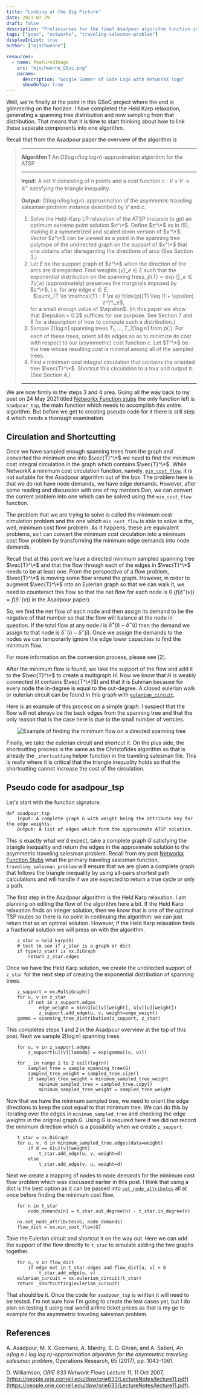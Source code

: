 ```yaml
---
title: "Looking at the Big Picture"
date: 2021-07-29
draft: false
description: "Prelimiaries for the final Asadpour algorithm function in NetworkX"
tags: ["gsoc", "networkx", "traveling-salesman-problem"]
displayInList: true
author: ["mjschwenne"]

resources:
  - name: featuredImage
    src: "mjschwenne_GSoc.png"
    params:
      description: "Google Summer of Code Logo with NetworkX logo"
      showOnTop: true
---
```


Well, we're finally at the point in this GSoC project where the end is glimmering on the horizon.
I have completed the Held Karp relaxation, generating a spanning tree distribution and now sampling from that distribution.
That means that it is time to start thinking about how to link these separate components into one algorithm.

Recall that from the Asadpour paper the overview of the algorithm is

> ---
>
> **Algorithm 1** An $O(\log n / \log \log n)$-approximation algorithm for the ATSP
>
> ---
>
> **Input:** A set $V$ consisting of $n$ points and a cost function $c\ :\ V \times V \rightarrow \mathbb{R}^+$ satisfying the triangle inequality.
>
> **Output:** $O(\log n / \log \log n)$-approximation of the asymmetric traveling salesman problem instance described by $V$ and $c$.
>
> 1. Solve the Held-Karp LP relaxation of the ATSP instance to get an optimum extreme point solution $x^\*$.
>    Define $z^\*$ as in (5), making it a symmetrized and scaled down version of $x^\*$.
>    Vector $z^\*$ can be viewed as a point in the spanning tree polytope of the undirected graph on the support of $x^\*$ that one obtains after disregarding the directions of arcs (See Section 3.)
> 2. Let $E$ be the support graph of $z^\*$ when the direction of the arcs are disregarded.
>    Find weights $\{\tilde{\gamma}\}\_{e \in E}$ such that the exponential distribution on the spanning trees, $\tilde{p}(T) \propto \exp(\sum\_{e \in T} \tilde{\gamma}\_e)$ (approximately) preserves the marginals imposed by $z^\*$, i.e. for any edge $e \in E$,
>    <center>$\sum\_{T \in \mathcal{T} : T \ni e} \tilde{p}(T) \leq (1 + \epsilon) z^\*\_e$,</center>
>    for a small enough value of $\epsilon$.
>    (In this paper we show that $\epsilon = 0.2$ suffices for our purpose. See Section 7 and 8 for a description of how to compute such a distribution.)
> 3. Sample $2\lceil \log n \rceil$ spanning trees $T_1, \dots, T\_{2\lceil \log n \rceil}$ from $\tilde{p}(.)$.
>    For each of these trees, orient all its edges so as to minimize its cost with respect to our (asymmetric) cost function $c$.
>    Let $T^\*$ be the tree whose resulting cost is minimal among all of the sampled trees.
> 4. Find a minimum cost integral circulation that contains the oriented tree $\vec{T}^\*$.
>    Shortcut this circulation to a tour and output it. (See Section 4.)
>
> ---

We are now firmly in the steps 3 and 4 area.
Going all the way back to my post on 24 May 2021 titled [Networkx Function stubs](../networkx-function-stubs) the only function left is `asadpour_tsp`, the main function which needs to accomplish this entire algorithm.
But before we get to creating pseudo code for it there is still step 4 which needs a thorough examination.

## Circulation and Shortcutting

Once we have sampled enough spanning trees from the graph and converted the minimum one into $\vec{T}^\*$ we need to find the minimum cost integral circulation in the graph which contains $\vec{T}^\*$.
While NetworkX a minimum cost circulation function, namely, [`min_cost_flow`](https://networkx.org/documentation/stable/reference/algorithms/generated/networkx.algorithms.flow.min_cost_flow.html), it is not suitable for the Asadpour algorithm out of the box.
The problem here is that we do not have node demands, we have edge demands.
However, after some reading and discussion with one of my mentors Dan, we can convert the current problem into one which can be solved using the `min_cost_flow` function.

The problem that we are trying to solve is called the minimum cost circulation problem and the one which `min_cost_flow` is able to solve is the, well, minimum cost flow problem.
As it happens, these are equivalent problems, so I can convert the minimum cost circulation into a minimum cost flow problem by transforming the minimum edge demands into node demands.

Recall that at this point we have a directed minimum sampled spanning tree $\vec{T}^\*$ and that the flow through each of the edges in $\vec{T}^\*$ needs to be at least one.
From the perspective of a flow problem, $\vec{T}^\*$ is moving some flow around the graph.
However, in order to augment $\vec{T}^\*$ into an Eulerian graph so that we can walk it, we need to counteract this flow so that the net flow for each node is 0 $(f(\delta^+(v)) = f(\delta^-(v))$ in the Asadpour paper).

So, we find the net flow of each node and then assign its demand to be the negative of that number so that the flow will balance at the node in question.
If the total flow at any node $i$ is $\delta^+(i) - \delta^-(i)$ then the demand we assign to that node is $\delta^-(i) - \delta^+(i)$.
Once we assign the demands to the nodes we can temporarily ignore the edge lower capacities to find the minimum flow.

For more information on the conversion process, please see [2].

After the minimum flow is found, we take the support of the flow and add it to the $\vec{T}^\*$ to create a multigraph $H$.
Now we know that $H$ is weakly connected (it contains $\vec{T^\*}$) and that it is Eulerian because for every node the in-degree is equal to the out-degree.
A closed eulerian walk or eulerian circuit can be found in this graph with [`eulerian_circuit`](https://networkx.org/documentation/stable/reference/algorithms/generated/networkx.algorithms.euler.eulerian_circuit.html).

Here is an example of this process on a simple graph.
I suspect that the flow will not always be the back edges from the spanning tree and that the only reason that is the case here is due to the small number of vertcies.

<center><img src="example-min-flow.png" alt="Example of finding the minimum flow on a directed spanning tree"/></center>

Finally, we take the eulerian circuit and shortcut it.
On the plus side, the shortcutting process is the same as the Christofides algorithm so that is already the `_shortcutting` helper function in the traveling salesman file.
This is really where it is critical that the triangle inequality holds so that the shortcutting cannot increase the cost of the circulation.

## Pseudo code for asadpour_tsp

Let's start with the function signature.

```
def asadpour_tsp
    Input: A complete graph G with weight being the attribute key for the edge weights.
    Output: A list of edges which form the approximate ATSP solution.
```

This is exactly what we'd expect, take a complete graph $G$ satisfying the triangle inequality and return the edges in the approximate solution to the asymmetric traveling salesman problem.
Recall from my post [Networkx Function Stubs](../networkx-function-stubs) what the primary traveling salesman function, `traveling_salesman_problem` will ensure that we are given a complete graph that follows the triangle inequality by using all-pairs shortest path calculations and will handle if we are expected to return a true cycle or only a path.

The first step in the Asadpour algorithm is the Held Karp relaxation.
I am planning on editing the flow of the algorithm here a bit.
If the Held Karp relaxation finds an integer solution, then we know that is one of the optimal TSP routes so there is no point in continuing the algorithm: we can just return that as an optimal solution.
However, if the Held Karp relaxation finds a fractional solution we will press on with the algorithm.

```
    z_star = held_karp(G)
    # test to see if z_star is a graph or dict
    if type(z_star) is nx.DiGraph
        return z_star.edges
```

Once we have the Held Karp solution, we create the undirected support of `z_star` for the next step of creating the exponential distribution of spanning trees.

```
    z_support = nx.MultiGraph()
    for u, v in z_star
        if not in z_support.edges
            edge_weight = min(G[u][v][weight], G[v][u][weight])
            z_support.add_edge(u, v, weight=edge_weight)
    gamma = spanning_tree_distribution(z_support, z_star)
```

This completes steps 1 and 2 in the Asadpour overview at the top of this post.
Next we sample $2 \lceil \log n \rceil$ spanning trees.

```
    for u, v in z_support.edges
        z_support[u][v][lambda] = exp(gamma[(u, v)])

    for _ in range 1 to 2 ceil(log(n))
        sampled_tree = sample_spanning_tree(G)
        sampled_tree_weight = sampled_tree.size()
        if sampled_tree_weight < minimum_sampled_tree_weight
            minimum_sampled_tree = sampled_tree.copy()
            minimum_sampled_tree_weight = sampled_tree_weight
```

Now that we have the minimum sampled tree, we need to orient the edge directions to keep the cost equal to that minimum tree.
We can do this by iterating over the edges in `minimum_sampled_tree` and checking the edge weights in the original graph $G$.
Using $G$ is required here if we did not record the minimum direction which is a possibility when we create `z_support`.

```
    t_star = nx.DiGraph
    for u, v, d in minimum_sampled_tree.edges(data=weight)
        if d == G[u][v][weight]
            t_star.add_edge(u, v, weight=d)
        else
            t_star.add_edge(v, u, weight=d)
```

Next we create a mapping of nodes to node demands for the minimum cost flow problem which was discussed earlier in this post.
I think that using a dict is the best option as it can be passed into [`set_node_attributes`](https://networkx.org/documentation/stable/reference/generated/networkx.classes.function.set_node_attributes.html) all at once before finding the minimum cost flow.

```
    for n in t_star
        node_demands[n] = t_star.out_degree(n) - t_star.in_degree(n)

    nx.set_node_attributes(G, node_demands)
    flow_dict = nx.min_cost_flow(G)
```

Take the Eulerian circuit and shortcut it on the way out.
Here we can add the support of the flow directly to `t_star` to simulate adding the two graphs together.

```
    for u, v in flow_dict
        if edge not in t_star.edges and flow_dict[u, v] > 0
            t_star.add_edge(u, v)
    eulerian_curcuit = nx.eulerian_circuit(t_star)
    return _shortcutting(eulerian_curcuit)
```

That should be it.
Once the code for `asadpour_tsp` is written it will need to be tested.
I'm not sure how I'm going to create the test cases yet, but I do plan on testing it using real world airline ticket prices as that is my go to example for the asymmetric traveling salesman problem.

## References

A. Asadpour, M. X. Goemans, A. Mardry, S. O. Ghran, and A. Saberi, _An o(log n / log log n)-approximation algorithm for the asymmetric traveling salesman problem_, Operations Research, 65 (2017), pp. 1043-1061.

D. Williamson, _ORIE 633 Network Flows Lecture 11_, 11 Oct 2007, [https://people.orie.cornell.edu/dpw/orie633/LectureNotes/lecture11.pdf](https://people.orie.cornell.edu/dpw/orie633/LectureNotes/lecture11.pdf).

